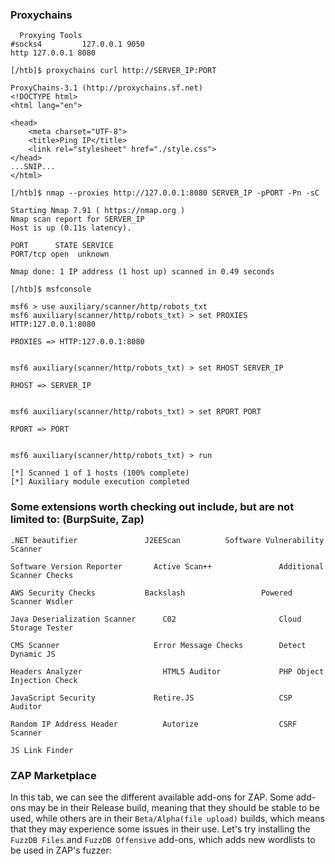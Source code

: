 ### Proxychains
```
  Proxying Tools
#socks4         127.0.0.1 9050
http 127.0.0.1 8080
```
```
[/htb]$ proxychains curl http://SERVER_IP:PORT

ProxyChains-3.1 (http://proxychains.sf.net)
<!DOCTYPE html>
<html lang="en">

<head>
    <meta charset="UTF-8">
    <title>Ping IP</title>
    <link rel="stylesheet" href="./style.css">
</head>
...SNIP...
</html>
```
```
[/htb]$ nmap --proxies http://127.0.0.1:8080 SERVER_IP -pPORT -Pn -sC

Starting Nmap 7.91 ( https://nmap.org )
Nmap scan report for SERVER_IP
Host is up (0.11s latency).

PORT      STATE SERVICE
PORT/tcp open  unknown

Nmap done: 1 IP address (1 host up) scanned in 0.49 seconds
```
```
[/htb]$ msfconsole

msf6 > use auxiliary/scanner/http/robots_txt
msf6 auxiliary(scanner/http/robots_txt) > set PROXIES HTTP:127.0.0.1:8080

PROXIES => HTTP:127.0.0.1:8080


msf6 auxiliary(scanner/http/robots_txt) > set RHOST SERVER_IP

RHOST => SERVER_IP


msf6 auxiliary(scanner/http/robots_txt) > set RPORT PORT

RPORT => PORT


msf6 auxiliary(scanner/http/robots_txt) > run

[*] Scanned 1 of 1 hosts (100% complete)
[*] Auxiliary module execution completed
```
### Some extensions worth checking out include, but are not limited to: (BurpSuite, Zap)

```
.NET beautifier	              J2EEScan	        Software Vulnerability Scanner
```
```
Software Version Reporter	    Active Scan++	            Additional Scanner Checks
```
```
AWS Security Checks	          Backslash                 Powered Scanner	Wsdler
```
```
Java Deserialization Scanner	  C02	                    Cloud Storage Tester
```
```
CMS Scanner	                    Error Message Checks	    Detect Dynamic JS
```
```
Headers Analyzer	              HTML5 Auditor	            PHP Object Injection Check
```
```
JavaScript Security	            Retire.JS	                CSP Auditor
```
```
Random IP Address Header	      Autorize	                CSRF Scanner
```
```
JS Link Finder		
```
### ZAP Marketplace
In this tab, we can see the different available add-ons for ZAP. Some add-ons may be in their Release build, meaning that they should be stable to be used, while others are in their ```Beta/Alpha(file upload)``` builds, which means that they may experience some issues in their use. Let's try installing the ```FuzzDB Files``` and ```FuzzDB Offensive``` add-ons, which adds new wordlists to be used in ZAP's fuzzer:

